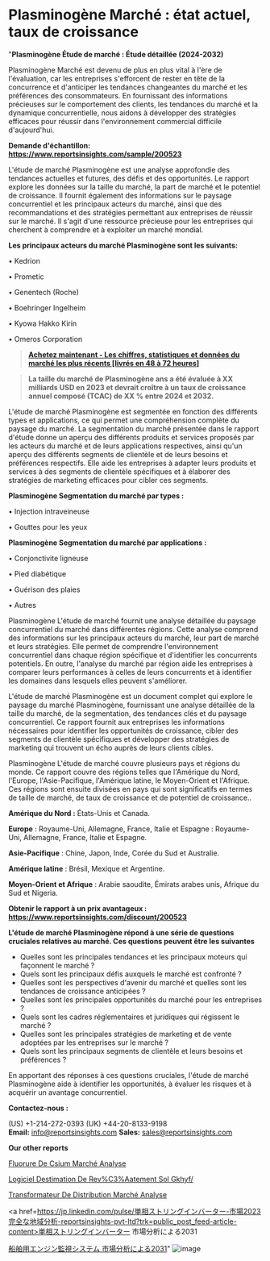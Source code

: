 # Plasminogène Marché : état actuel, taux de croissance

"<strong>Plasminogène Étude de marché : Étude détaillée (2024-2032)</strong>

Plasminogène Marché est devenu de plus en plus vital à l'ère de l'évaluation, car les entreprises s'efforcent de rester en tête de la concurrence et d'anticiper les tendances changeantes du marché et les préférences des consommateurs. En fournissant des informations précieuses sur le comportement des clients, les tendances du marché et la dynamique concurrentielle, nous aidons à développer des stratégies efficaces pour réussir dans l'environnement commercial difficile d'aujourd'hui.

<strong>Demande d'échantillon: <a href=https://www.reportsinsights.com/sample/200523>https://www.reportsinsights.com/sample/200523</a></strong>

L'étude de marché Plasminogène est une analyse approfondie des tendances actuelles et futures, des défis et des opportunités. Le rapport explore les données sur la taille du marché, la part de marché et le potentiel de croissance. Il fournit également des informations sur le paysage concurrentiel et les principaux acteurs du marché, ainsi que des recommandations et des stratégies permettant aux entreprises de réussir sur le marché. Il s'agit d'une ressource précieuse pour les entreprises qui cherchent à comprendre et à exploiter un marché mondial.

<strong>Les principaux acteurs du marché Plasminogène sont les suivants:</strong>

• Kedrion

• Prometic

• Genentech (Roche)

• Boehringer Ingelheim

• Kyowa Hakko Kirin

• Omeros Corporation
<blockquote><a href=https://www.reportsinsights.com/buynow/200523><span style=text-decoration: underline;><strong>Achetez maintenant - Les chiffres, statistiques et données du marché les plus récents [livrés en 48 à 72 heures]</strong></span></a></blockquote>
<blockquote><span style=text-decoration: underline;><strong>La taille du marché de Plasminogène ans a été évaluée à XX milliards USD en 2023 et devrait croître à un taux de croissance annuel composé (TCAC) de XX % entre 2024 et 2032.</strong></span></blockquote>
L'étude de marché Plasminogène est segmentée en fonction des différents types et applications, ce qui permet une compréhension complète du paysage du marché. La segmentation du marché présentée dans le rapport d'étude donne un aperçu des différents produits et services proposés par les acteurs du marché et de leurs applications respectives, ainsi qu'un aperçu des différents segments de clientèle et de leurs besoins et préférences respectifs. Elle aide les entreprises à adapter leurs produits et services à des segments de clientèle spécifiques et à élaborer des stratégies de marketing efficaces pour cibler ces segments.

<strong>Plasminogène Segmentation du marché par types :</strong>

• Injection intraveineuse

• Gouttes pour les yeux

<strong>Plasminogène Segmentation du marché par applications :</strong>

• Conjonctivite ligneuse

• Pied diabétique

• Guérison des plaies

• Autres

Plasminogène L'étude de marché fournit une analyse détaillée du paysage concurrentiel du marché dans différentes régions. Cette analyse comprend des informations sur les principaux acteurs du marché, leur part de marché et leurs stratégies. Elle permet de comprendre l'environnement concurrentiel dans chaque région spécifique et d'identifier les concurrents potentiels. En outre, l'analyse du marché par région aide les entreprises à comparer leurs performances à celles de leurs concurrents et à identifier les domaines dans lesquels elles peuvent s'améliorer.

L'étude de marché Plasminogène est un document complet qui explore le paysage du marché Plasminogène, fournissant une analyse détaillée de la taille du marché, de la segmentation, des tendances clés et du paysage concurrentiel. Ce rapport fournit aux entreprises les informations nécessaires pour identifier les opportunités de croissance, cibler des segments de clientèle spécifiques et développer des stratégies de marketing qui trouvent un écho auprès de leurs clients cibles.

Plasminogène L'étude de marché couvre plusieurs pays et régions du monde. Ce rapport couvre des régions telles que l'Amérique du Nord, l'Europe, l'Asie-Pacifique, l'Amérique latine, le Moyen-Orient et l'Afrique. Ces régions sont ensuite divisées en pays qui sont significatifs en termes de taille de marché, de taux de croissance et de potentiel de croissance..

<strong>Amérique du Nord :</strong> États-Unis et Canada.

<strong>Europe</strong> : Royaume-Uni, Allemagne, France, Italie et Espagne : Royaume-Uni, Allemagne, France, Italie et Espagne.

<strong>Asie-Pacifique</strong> : Chine, Japon, Inde, Corée du Sud et Australie.

<strong>Amérique latine</strong> : Brésil, Mexique et Argentine.

<strong>Moyen-Orient et Afrique</strong> : Arabie saoudite, Émirats arabes unis, Afrique du Sud et Nigeria.

<strong>Obtenir le rapport à un prix avantageux : <a href=https://www.reportsinsights.com/discount/200523>https://www.reportsinsights.com/discount/200523</a></strong>

<strong>L'étude de marché Plasminogène répond à une série de questions cruciales relatives au marché. Ces questions peuvent être les suivantes</strong>
<ul>
  <li>Quelles sont les principales tendances et les principaux moteurs qui façonnent le marché ?</li>
  <li>Quels sont les principaux défis auxquels le marché est confronté ?</li>
  <li>Quelles sont les perspectives d'avenir du marché et quelles sont les tendances de croissance anticipées ?</li>
  <li>Quelles sont les principales opportunités du marché pour les entreprises ?</li>
  <li>Quels sont les cadres réglementaires et juridiques qui régissent le marché ?</li>
  <li>Quelles sont les principales stratégies de marketing et de vente adoptées par les entreprises sur le marché ?</li>
  <li>Quels sont les principaux segments de clientèle et leurs besoins et préférences ?</li>
</ul>
En apportant des réponses à ces questions cruciales, l'étude de marché Plasminogène aide à identifier les opportunités, à évaluer les risques et à acquérir un avantage concurrentiel.

<strong>Contactez-nous :</strong>

(US) +1-214-272-0393
(UK) +44-20-8133-9198
<strong>Email:</strong> <a>info@reportsinsights.com</a>
<strong>Sales:</strong> <a>sales@reportsinsights.com</a>

<strong>Our other reports</strong>

<a href=https://www.linkedin.com/pulse/fluorure-de-c%C3%A9sium-march%C3%A9-analyse-des-parts-et-wwbgc/>Fluorure De Csium Marché Analyse</a>

<a href=https://www.linkedin.com/pulse/logiciel-destimation-de-rev%C3%AAtement-sol-gkhyf/>Logiciel Destimation De Rev%C3%Aatement Sol Gkhyf/</a>

<a href=https://www.linkedin.com/pulse/transformateur-de-distribution-march%C3%A9-perspectives-6spjf/>Transformateur De Distribution Marché Analyse</a>

<a href=https://jp.linkedin.com/pulse/単相ストリングインバーター-市場2023完全な地域分析-reportsinsights-pvt-ltd?trk=public_post_feed-article-content>単相ストリングインバーター 市場分析による2031</a>

<a href=https://www.linkedin.com/pulse/船舶用エンジン監視システム-市場船舶用エンジン監視システム-市場調査レポート-reports-insights-expert/>船舶用エンジン監視システム 市場分析による2031</a>"
![image](https://github.com/daminid12/RIresearchers/assets/158430485/1cd59336-febf-4194-883e-5f20a97d5f37)
